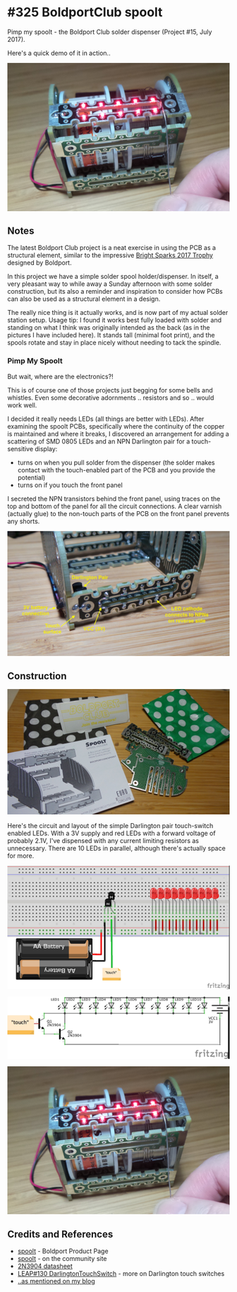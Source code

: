 # #325 BoldportClub spoolt

Pimp my spoolt - the Boldport Club solder dispenser (Project #15, July 2017).

Here's a quick demo of it in action..

[![Build](./assets/spoolt_build.jpg?raw=true)](https://www.youtube.com/watch?v=mSZUleERjIs)

## Notes

The latest Boldport Club project is a neat exercise in using the PCB as a structural element, similar to the impressive
[Bright Sparks 2017 Trophy](https://www.boldport.com/blog/2017/5/13/a-case-stufy-of-designing-a-trophy-for-engineers)
designed by Boldport.

In this project we have a simple solder spool holder/dispenser. In itself, a very pleasant way to while away a Sunday afternoon
with some solder construction, but its also a reminder and inspiration to consider how PCBs can also be
used as a structural element in a design.

The really nice thing is it actually works, and is now part of my actual solder station setup.
Usage tip: I found it works best fully loaded with solder and standing on what I think was originally intended as the back
(as in the pictures I have included here). It stands tall (minimal foot print), and the spools rotate and stay in place nicely without needing to tack the spindle.

### Pimp My Spoolt

But wait, where are the electronics?!

This is of course one of those projects just begging for some bells and whistles. Even some decorative adornments .. resistors and so .. would work well.

I decided it really needs LEDs (all things are better with LEDs). After examining the spoolt PCBs,
specifically where the continuity of the copper is maintained and where it breaks,
I discovered an arrangement for adding a scattering of SMD 0805 LEDs and an NPN Darlington pair for a touch-sensitive display:

* turns on when you pull solder from the dispenser (the solder makes contact with the touch-enabled part of the PCB and you provide the potential)
* turns on if you touch the front panel

I secreted the NPN transistors behind the front panel, using traces on the top and bottom of the panel for all the circuit connections.
A clear varnish (actually glue) to the non-touch parts of the PCB on the front panel prevents any shorts.

![spoolt_circuit_detail](./assets/spoolt_circuit_detail.jpg?raw=true)

## Construction

![spoolt_parts](./assets/spoolt_parts.jpg?raw=true)

Here's the circuit and layout of the simple Darlington pair touch-switch enabled LEDs.
With a 3V supply and red LEDs with a forward voltage of probably 2.1V, I've dispensed with any current limiting resistors as unnecessary.
There are 10 LEDs in parallel, although there's actually space for more.

![Breadboard](./assets/spoolt_bb.jpg?raw=true)

![Schematic](./assets/spoolt_schematic.jpg?raw=true)

![Build](./assets/spoolt_build.jpg?raw=true)

## Credits and References

* [spoolt](https://www.boldport.com/products/spoolt/) - Boldport Product Page
* [spoolt](http://community.boldport.club/projects/p15-spoolt/) - on the community site
* [2N3904 datasheet](https://www.futurlec.com/Transistors/2N3904.shtml)
* [LEAP#130 DarlingtonTouchSwitch](../../Electronics101/DarlingtonTouchSwitch/) - more on Darlington touch switches
* [..as mentioned on my blog](https://blog.tardate.com/2017/07/leap325-pimp-my-boldportclub-spoolt.html)
